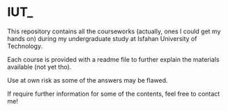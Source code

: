 # IUT_
This repository contains all the courseworks (actually, ones I could get my hands on) during my undergraduate study at Isfahan University of Technology. 

Each course is provided with a readme file to further explain the materials available (not yet tho).

Use at own risk as some of the answers may be flawed. 

If require further information for some of the contents, feel free to contact me! 
